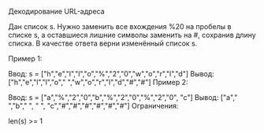 Декодирование URL-адреса

Дан список s. Нужно заменить все вхождения %20 на пробелы в списке s, а оставшиеся лишние символы заменить на #, сохранив длину списка. В качестве ответа верни изменённый список s.

Пример 1:

Ввод: s = ["h","e","l","l","o","%","2","0","w","o","r","l","d"]
Вывод: ["h","e","l","l","o"," ","w","o","r","l","d","#","#"]
Пример 2:

Ввод: s = ["a","%","2","0","b","%","2","0","%","2","0", "c"]
Вывод: ["a"," ","b"," ", " ", "c","#","#","#","#","#","#"]
Ограничения:

len(s) >= 1
